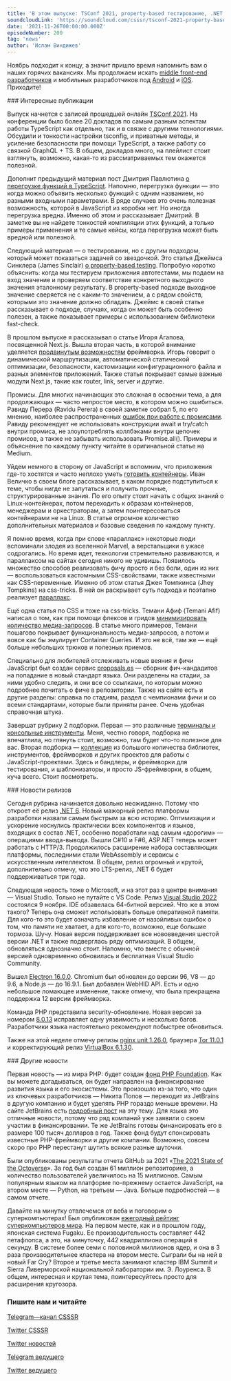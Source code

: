 ```yaml
---
title: 'В этом выпуске: TSConf 2021, property-based тестирование, .NET 6 и Visual Studio 2022, продолжение гайда по Next.js, где следить за новыми фичами ECMAScript, как подступиться к контейнеризации, security-обновление PHP и основание PHP Foundation.'
soundcloudLink: 'https://soundcloud.com/csssr/tsconf-2021-property-based-testing-net-6-visual-studio-2022-konteynerizatsiya-php-foundation'
date: '2021-11-26T00:00:00.000Z'
episodeNumber: 200
tag: 'news'
author: 'Ислам Виндижев'
---
```


Ноябрь подходит к концу, а значит пришло время напомнить вам о наших горячих вакансиях. Мы продолжаем искать [middle front-end разработчиков](https://csssr.com/ru-ru/jobs/middle-js-developer) и мобильных разработчиков под [Android](https://csssr.com/ru-ru/jobs/android-developer) и [iOS](https://csssr.com/ru-ru/jobs/ios-developer). Приходите!

<ParagraphWithImage imageName="manWithLaptop">
  ### Интересные публикации

Выпуск начнется с записей прошедшей онлайн [TSConf 2021](https://www.youtube.com/playlist?list=PL2z7rCjEG2kubUfEAHu-08-aK3Tyn9Zxe). На конференции было более 20 докладов по самым разным аспектам работы TypeScript как отдельно, так и в связке с другими технологиями. Обсудили и тонкости настройки tsconfig, и приватные методы, и усиление безопасности при помощи TypeScript, а также работу со связкой GraphQL + TS. В общем, докладов много, на плейлист стоит взглянуть, возможно, какая-то из рассматриваемых тем окажется полезной.
</ParagraphWithImage>

Дополнит предыдущий материал пост Дмитрия Павлютина [о перегрузке функций в TypeScript](https://dmitripavlutin.com/typescript-function-overloading/). Напомню, перегрузка функции — это когда можно объявить несколько функций с одним названием, но разными входными параметрами. В ряде случаев это очень полезная возможность, которой в JavaScript из коробки нет. Но иногда перегрузка вредна. Именно об этом и рассказывает Дмитрий. В заметке вы не найдете тонкостей компиляции этих функций, а только примеры применения и те самые кейсы, когда перегрузка может быть вредной или полезной.

Следующий материал — о тестировании, но с другим подходом, который может показаться задачей со звездочкой. Это статья Джеймса Синклера (James Sinclair) [о property-based testing](https://jrsinclair.com/articles/2021/how-to-get-started-with-property-based-testing-in-javascript-with-fast-check/). Попробую коротко объяснить: когда мы тестируем приложения автотестами, мы подаем на вход значение и проверяем соответствие конкретного выходного значения эталонному результату. В property-based подходе выходное значение сверяется не с каким-то значением, а с рядом свойств, которыми это значение должно обладать. Джеймс в своей статье рассказывает о подходе, случаях, когда он может быть особенно полезен, а также показывает примеры с использованием библиотеки fast-check.

В прошлом выпуске я рассказывал о статье Игоря Агапова, посвященной Next.js. Вышла вторая часть, в которой внимание уделяется [продвинутым возможностям](https://habr.com/ru/company/timeweb/blog/590157/) фреймворка. Игорь говорит о динамической маршрутизации, автоматической статической оптимизации, безопасности, кастомизации конфигурационного файла и разных элементов приложений. Также статья покрывает самые важные модули Next.js, такие как router, link, server и другие.

Промисы. Для многих начинающих это сложная в освоении тема, а для продолжающих — часто непростое место, в котором можно ошибиться. Равиду Перера (Ravidu Perera) в своей заметке собрал 5, по его мнению, наиболее распространенных [ошибок при работе с промисами](https://blog.bitsrc.io/5-common-mistakes-in-using-promises-bfcc4d62657f). Равиду рекомендует не использовать конструкции await и try/catch внутри промиса, не злоупотреблять коллбэками внутри цепочек промисов, а также не забывать использовать Promise.all(). Примеры и объяснение по каждому пункту читайте в оригинальной статье на Medium.

Уйдем немного в сторону от JavaScript и вспомним, что приложения где-то хостятся и часто неплохо уметь [готовить контейнеры](https://iximiuz.com/en/posts/container-learning-path/). Иван Величко в своем блоге рассказывает, в каком порядке подступиться к теме, чтобы нигде не запутаться и получить прочные, структурированные знания. По его опыту стоит начать с общих знаний о Linux-контейнерах, потом переходить к образам контейнеров, менеджерам и оркестраторам, а затем поинтересоваться контейнерами не на Linux. В статье огромное количество дополнительных материалов и базовые сведения по каждому пункту.

Я помню время, когда при слове «параллакс» некоторые люди вспоминали злодея из вселенной Marvel, а верстальщики в ужасе содрогались. Но время идет, технологии стремительно развиваются, и параллаксом на сайтах сегодня никого не удивишь. Появилось множество способов реализовать фичу просто и без боли, один из них — воспользоваться кастомными CSS-свойствами, также известными как CSS-переменные. Именно об этом статья Джея Томпкинса (Jhey Tompkins) на css-tricks. В ней он раскрывает суть подхода и поэтапно реализует [параллакс](https://css-tricks.com/parallax-powered-by-css-custom-properties/).

Ещё одна статья по CSS и тоже на css-tricks. Темани Афиф (Temani Afif) написал о том, как при помощи флексов и гридов [минимизировать количество медиа-запросов](https://css-tricks.com/responsive-layouts-fewer-media-queries/). В статье много примеров, Темани пошагово покрывает функциональность медиа-запросов, а потом и вовсе как бы эмулирует Container Queries. И это не всё, там же — ещё больше небольших трюков и полезных приемов.

Специально для любителей отслеживать новые веяния и фичи JavaScript был создан сервис [proposals.es](https://www.proposals.es/) — сборник фич-кандадитов на попадание в новый стандарт языка. Они разделены на стадии, за ними удобно следить, и они все со ссылками, по которым можно подробнее почитать о фиче в репозитории. Также на сайте есть и другие разделы: справка по стадиям, раздел с чемпионами фичи и со всеми стандартами, которые были приняты ранее. Очень удобная справочная штука.

Завершат рубрику 2 подборки. Первая — это различные [терминалы и консольные инструменты](https://www.smashingmagazine.com/2021/11/powerful-terminal-commandline-tools-modern-web-development/). Меня, честно говоря, подборка не впечатлила, но глянуть стоит, возможно, там будет что-то полезное для вас. Вторая подборка — [коллекция](https://reconshell.com/awesome-javascript/) из большого количества библиотек, инструментов, фреймворков и других проектов для работы с JavaScript-проектами. Здесь и бандлеры, и фреймворки для тестирования, и шаблонизаторы, и просто JS-фреймворки, в общем, куча всего. Стоит посмотреть.

<ParagraphWithImage imageName="laptopNews" >
  ### Новости релизов

Сегодня рубрика начинается довольно неожиданно. Потому что откроет её релиз [.NET 6](https://devblogs.microsoft.com/dotnet/announcing-net-6/). Новый мажорный релиз платформы разработки назвали самым быстрым за всю историю. Оптимизации и ускорение коснулись практически всех компонентов и языков, входящих в состав .NET, особенно поработали над самым «дорогим» — операциями ввода-вывода. Вышли C#10 и F#6, ASP.NET теперь может работать с HTTP/3. Продолжилось расширение набора составляющих платформы, последними стали WebAssembly и сервисы с искусственным интеллектом. В общем, релиз огромный и крутой, дополнительно отмечу, что это LTS-релиз, .NET 6 будет поддерживаться три года.
</ParagraphWithImage>

Следующая новость тоже о Microsoft, и на этот раз в центре внимания — Visual Studio. Только не путайте с VS Code. Релиз [Visual Studio 2022](https://visualstudio.microsoft.com/launch/) состоялся 9 ноября. IDE обзавелась 64-битной версией. Что же в этом такого? Теперь она сможет использовать больше оперативной памяти. Для кого-то это будет означать избавление от назойливых ошибок о том, что памяти не хватает, а для кого-то, возможно, еще большие тормоза. Шучу. Новая версия поддерживает все нововведения шестой версии .NET и также подверглась ряду оптимизаций. В общем, обновляться однозначно стоит. Напомню, что вместе с обычной версией одновременно обновилась и бесплатная Visual Studio Community.

Вышел [Electron 16.0.0](https://www.electronjs.org/blog/electron-16-0). Chromium был обновлен до версии 96, V8 — до 9.6, а Node.js — до 16.9.1. Был добавлен WebHID API. Есть и одно небольшое ломающее изменение, также отмечу, что была прекращена поддержка 12 версии фреймворка.

Команда PHP представила security-обновление. Новая версия за номером [8.0.13](https://www.php.net/ChangeLog-8.php#8.0.13) исправляет одну уязвимость и несколько багов. Разработчики языка настоятельно рекомендуют побыстрее обновиться.

Также на этой неделе отмечу релизы [nginx unit 1.26.0](https://mailman.nginx.org/pipermail/unit/2021-November/000288.html), браузера [Tor 11.0.1](https://blog.torproject.org/new-release-tor-browser-1101/) и корректирующий релиз [VirtualBox 6.1.30](https://www.mail-archive.com/vbox-announce@virtualbox.org/msg00215.html).

<ParagraphWithImage imageName="laptopNews" >
  ### Другие новости

Первая новость — из мира PHP: будет создан [фонд PHP Foundation](https://www.php.net/archive/2021.php#2021-11-22-1). Как вы можете догадываться, он будет направлен на финансирование развития языка и его экосистемы. Это произошло из-за того, что один из ключевых разработчиков — Никита Попов — переходит из JetBrains в другую компанию и будет уделять PHP гораздо меньше времени. На сайте JetBrains есть [подробный пост](https://blog.jetbrains.com/phpstorm/2021/11/the-php-foundation/) на эту тему. Для языка это отличные новости, потому что ряд компаний уже заявили о своем участии в финансировании. Те же JetBrains готовы финансировать его в размере 100 тысяч долларов в год. Также фонд будут спонсировать известные PHP-фреймворки и другие компании. Возможно, совсем скоро про PHP перестанут шутить всякие разные шуточки.
</ParagraphWithImage>

Были опубликованы результаты отчета GitHub за 2021 «[The 2021 State of the Octoverse](https://github.blog/2021-11-16-the-2021-state-of-the-octoverse/)». За год был создан 61 миллион репозиториев, а количество пользователей увеличилось на 15 миллионов. Самым популярным языком на платформе по-прежнему остается JavaScript, на втором месте — Python, на третьем — Java. Больше подробностей — в самом отчете.

Давайте на минутку отвлечемся от веба и поговорим о суперкомпьютерах! Был опубликован [ежегодный рейтинг суперкомпьютеров мира](https://www.top500.org/news/still-waiting-exascale-japans-fugaku-outperforms-all-competition-once-again/). На первом месте, как и в прошлом году, японская система Fugaku. Ее производительность составляет 442 петафлопса, а это, на минуточку, 442 квадриллиона операций в секунду. В системе более семи с половиной миллионов ядер, и она в 3 раза производительнее кластера на втором месте. Сыграли бы на ней в новый Far Cry? Второе и третье места занимают кластер IBM Summit и Sierra Ливерморской национальной лаборатории им. Э. Лоуренса. В общем, интересная и крутая тема, поинтересуйтесь просто для расширения кругозора.

  ### Пишите нам и читайте
  [Telegram—канал CSSSR](https://t.me/csssr)

  [Twitter CSSSR](https://twitter.com/csssr_dev)

  [Twitter новостей](https://twitter.com/csssr_news)

  [Telegram ведущего](https://t.me/Vindizh)

  [Twitter ведущего](https://twitter.com/Vindizh)

